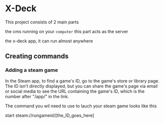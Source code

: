 # X-Deck

This project consists of 2 main parts

the cms running on your `computer` this part acts as the server

the x-deck app, it can run almost anywhere

## Creating commands

### Adding a steam game

In the Steam app, to find a game's ID, go to the game's store or library page. The ID isn't directly displayed, but you can share the game's page via email or social media to see the URL containing the game's ID, which is the number after "/app/" in the link.

The command you wil need to use to lauch your steam game looks like this

start steam://rungameid/[the_ID_goes_here]
